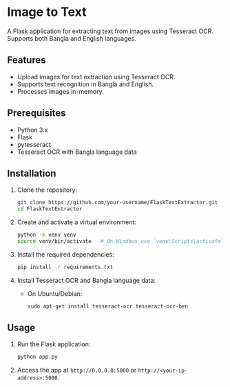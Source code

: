 # Image to Text 

A Flask application for extracting text from images using Tesseract OCR. Supports both Bangla and English languages.

## Features

- Upload images for text extraction using Tesseract OCR.
- Supports text recognition in Bangla and English.
- Processes images in-memory.

## Prerequisites

- Python 3.x
- Flask
- pytesseract
- Tesseract OCR with Bangla language data

## Installation

1. Clone the repository:
    ```sh
    git clone https://github.com/your-username/FlaskTextExtractor.git
    cd FlaskTextExtractor
    ```

2. Create and activate a virtual environment:
    ```sh
    python -m venv venv
    source venv/bin/activate   # On Windows use `venv\Scripts\activate`
    ```

3. Install the required dependencies:
    ```sh
    pip install -r requirements.txt
    ```

4. Install Tesseract OCR and Bangla language data:
    - On Ubuntu/Debian:
      ```sh
      sudo apt-get install tesseract-ocr tesseract-ocr-ben
      ```

## Usage

1. Run the Flask application:
    ```sh
    python app.py
    ```

2. Access the app at `http://0.0.0.0:5000` or `http://<your-ip-address>:5000`.

